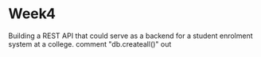 # Week4
 Building a REST API that could serve as a backend for a student enrolment system at a college.
comment "db.createall()" out
